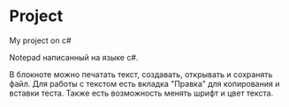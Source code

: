 # Project
My project on c#

Notepad написанный на языке с#.

В блокноте можно печатать текст, создавать, открывать и сохранять файл.
Для работы с текстом есть вкладка "Правка" для копирования и вставки теста.
Также есть возможность менять шрифт и цвет текста.

